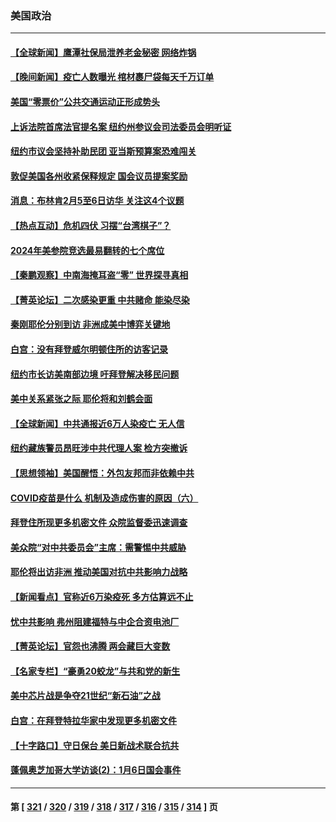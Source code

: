 ### 美国政治
---
#### [【全球新闻】鹰潭社保局泄养老金秘密 网络炸锅](../../pages/ncid1078159/n13908662.md) 
#### [【晚间新闻】疫亡人数曝光 棺材裹尸袋每天千万订单](../../pages/ncid1078159/n13908645.md) 
#### [美国“零票价”公共交通运动正形成势头](../../pages/ncid1078159/n13908916.md) 
#### [上诉法院首席法官提名案 纽约州参议会司法委员会明听证](../../pages/ncid1078159/n13908909.md) 
#### [纽约市议会坚持补助民团 亚当斯预算案恐难闯关](../../pages/ncid1078159/n13908925.md) 
#### [敦促美国各州收紧保释规定 国会议员提案奖励](../../pages/ncid1078159/n13908920.md) 
#### [消息：布林肯2月5至6日访华 关注这4个议题](../../pages/ncid1078159/n13908748.md) 
#### [【热点互动】危机四伏 习摆“台湾棋子”？](../../pages/ncid1078159/n13908779.md) 
#### [2024年美参院竞选最易翻转的七个席位](../../pages/ncid1078159/n13908692.md) 
#### [【秦鹏观察】中南海掩耳盗“零” 世界探寻真相](../../pages/ncid1078159/n13908711.md) 
#### [【菁英论坛】二次感染更重 中共赌命 能染尽染](../../pages/ncid1078159/n13908608.md) 
#### [秦刚耶伦分别到访 非洲成美中博弈关键地](../../pages/ncid1078159/n13908708.md) 
#### [白宫：没有拜登威尔明顿住所的访客记录](../../pages/ncid1078159/n13908644.md) 
#### [纽约市长访美南部边境 吁拜登解决移民问题](../../pages/ncid1078159/n13908585.md) 
#### [美中关系紧张之际 耶伦将和刘鹤会面](../../pages/ncid1078159/n13908554.md) 
#### [【全球新闻】中共通报近6万人染疫亡 无人信](../../pages/ncid1078159/n13907417.md) 
#### [纽约藏族警员昂旺涉中共代理人案 检方突撤诉](../../pages/ncid1078159/n13908087.md) 
#### [【思想领袖】美国醒悟：外包友邦而非依赖中共](../../pages/ncid1078159/n13881068.md) 
#### [COVID疫苗是什么 机制及造成伤害的原因（六）](../../pages/ncid1078159/n13907862.md) 
#### [拜登住所现更多机密文件 众院监督委迅速调查](../../pages/ncid1078159/n13907768.md) 
#### [美众院“对中共委员会”主席：需警惕中共威胁](../../pages/ncid1078159/n13907244.md) 
#### [耶伦将出访非洲 推动美国对抗中共影响力战略](../../pages/ncid1078159/n13907150.md) 
#### [【新闻看点】官称近6万染疫死 多方估算远不止](../../pages/ncid1078159/n13907086.md) 
#### [忧中共影响 弗州阻建福特与中企合资电池厂](../../pages/ncid1078159/n13907096.md) 
#### [【菁英论坛】官怨也沸腾 两会藏巨大变数](../../pages/ncid1078159/n13907061.md) 
#### [【名家专栏】“豪勇20蛟龙”与共和党的新生](../../pages/ncid1078159/n13906336.md) 
#### [美中芯片战是争夺21世纪“新石油”之战](../../pages/ncid1078159/n13907046.md) 
#### [白宫：在拜登特拉华家中发现更多机密文件](../../pages/ncid1078159/n13907020.md) 
#### [【十字路口】守日保台 美日新战术联合抗共](../../pages/ncid1078159/n13906919.md) 
#### [蓬佩奥芝加哥大学访谈(2)：1月6日国会事件](../../pages/ncid1078159/n13906764.md) 

---
#### 第 [ [321](./321.md) / [320](./320.md) / [319](./319.md) / [318](./318.md) / [317](./317.md) / [316](./316.md) / [315](./315.md) / [314](./314.md) ] 页
